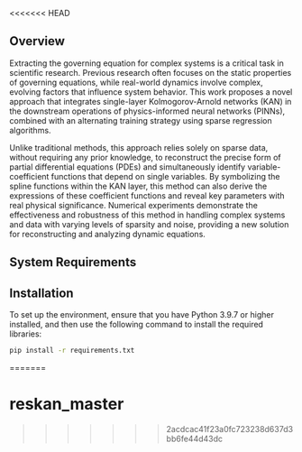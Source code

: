 <<<<<<< HEAD
## Overview

Extracting the governing equation for complex systems is a critical task in scientific research. Previous research often focuses on the static properties of governing equations, while real-world dynamics involve complex, evolving factors that influence system behavior. This work proposes a novel approach that integrates single-layer Kolmogorov-Arnold networks (KAN) in the downstream operations of physics-informed neural networks (PINNs), combined with an alternating training strategy using sparse regression algorithms.

Unlike traditional methods, this approach relies solely on sparse data, without requiring any prior knowledge, to reconstruct the precise form of partial differential equations (PDEs) and simultaneously identify variable-coefficient functions that depend on single variables. By symbolizing the spline functions within the KAN layer, this method can also derive the expressions of these coefficient functions and reveal key parameters with real physical significance. Numerical experiments demonstrate the effectiveness and robustness of this method in handling complex systems and data with varying levels of sparsity and noise, providing a new solution for reconstructing and analyzing dynamic equations.

## System Requirements

## Installation

To set up the environment, ensure that you have Python 3.9.7 or higher installed, and then use the following command to install the required libraries:

```bash
pip install -r requirements.txt
```

=======
# reskan_master
>>>>>>> 2acdcac41f23a0fc723238d637d3bb6fe44d43dc
